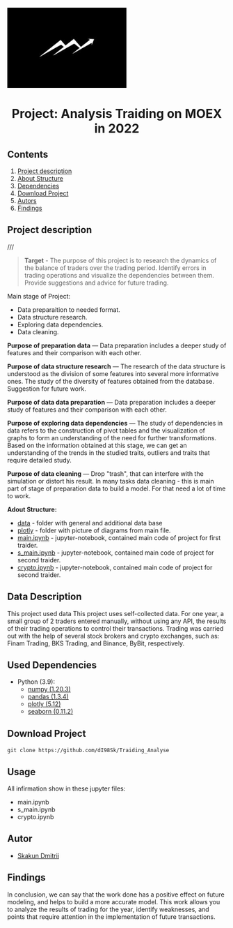 ![](/images/logo_traiding.jpg)
# <center> Project: Analysis Traiding on MOEX in 2022  </center>
## Contents
1. [Project description](#Project-description)
2. [About Structure](#About%20Structure)
3. [Dependencies](#Dependencies)
4. [Download Project](#Download-Project)
5. [Autors](#Autors)
6. [Findings](Findings)

## Project description
///
> **Target** - The purpose of this project is to research the dynamics of the balance of traders over the trading period. Identify errors in trading operations and visualize the dependencies between them.
Provide suggestions and advice for future trading.

Main stage of Project:
* Data preparaition to needed format.
* Data structure research.
* Exploring data dependencies.
* Data cleaning.




**Purpose of preparation data** — 
Data preparation includes a deeper study of features and their comparison with each other.

**Purpose of data structure research** — 
The research of the data structure is understood as the division of some features into several more informative ones. The study of the diversity of features obtained from the database. Suggestion for future work.

**Purpose of data data preparation** — 
Data preparation includes a deeper study of features and their comparison with each other.

**Purpose of exploring data dependencies** — 
The study of dependencies in data refers to the construction of pivot tables and the visualization of graphs to form an understanding of the need for further transformations. Based on the information obtained at this stage, we can get an understanding of the trends in the studied traits, outliers and traits that require detailed study.

**Purpose of data cleaning** — 
Drop "trash", that can interfere with the simulation or distort his result. In many tasks data cleaning - this is main part of stage of preparation data to build a model. 
For that need a lot of time to work.

**Adout Structure:**
* [data](./data) - folder with general and additional data base
* [plotly](./plotly) - folder with picture of diagrams from main file.
* [main.ipynb](./main.ipynb) - jupyter-notebook, contained main code of project for first traider.
* [s_main.ipynb](./s_main.ipynb) - jupyter-notebook, contained main code of project for second traider.
* [crypto.ipynb](./crypto.ipynb) - jupyter-notebook, contained main code of project for second traider.

## Data Description

This project used data This project uses self-collected data.
For one year, a small group of 2 traders entered manually, without using any API, the results of their trading operations to control their transactions.
Trading was carried out with the help of several stock brokers and crypto exchanges, such as: Finam Trading, BKS Trading, and Binance, ByBit, respectively.

## Used Dependencies
* Python (3.9):
    * [numpy (1.20.3)](https://numpy.org)
    * [pandas (1.3.4)](https://pandas.pydata.org)
    * [plotly (5.12)](https://plotly.com/python/)
    * [seaborn (0.11.2)](https://seaborn.pydata.org)

## Download Project

```
git clone https://github.com/dI98Sk/Traiding_Analyse
```

## Usage
All infirmation show in these jupyter files:
* main.ipynb
* s_main.ipynb
* crypto.ipynb


##  Autor

* [Skakun Dmitrii](https://www.instagram.com/skakun_dr/)

## Findings

In conclusion, we can say that the work done has a positive effect on future modeling, and helps to build a more accurate model.
This work allows you to analyze the results of trading for the year, identify weaknesses, and points that require attention in the implementation of future transactions.